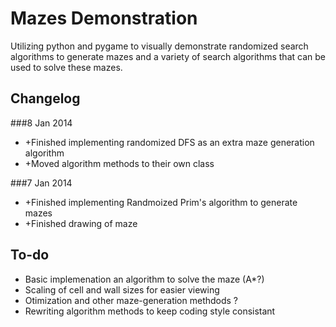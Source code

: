 Mazes Demonstration
====================
Utilizing python and pygame to visually demonstrate randomized search algorithms to generate mazes and a variety of search algorithms that can be used to solve these mazes.

Changelog
-----------
###8 Jan 2014
* +Finished implementing randomized DFS as an extra maze generation algorithm
* +Moved algorithm methods to their own class

###7 Jan 2014
* +Finished implementing Randmoized Prim's algorithm to generate mazes
* +Finished drawing of maze

To-do
-----------
* Basic implemenation an algorithm to solve the maze (A*?)
* Scaling of cell and wall sizes for easier viewing
* Otimization and other maze-generation methdods ?
* Rewriting algorithm methods to keep coding style consistant

